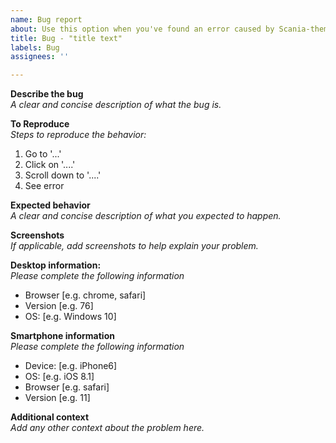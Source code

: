 ```yaml
---
name: Bug report
about: Use this option when you've found an error caused by Scania-theme.
title: Bug - "title text"
labels: Bug
assignees: ''

---
```


**Describe the bug**  
_A clear and concise description of what the bug is._

**To Reproduce**   
_Steps to reproduce the behavior:_  
1. Go to '...'
2. Click on '....'
3. Scroll down to '....'
4. See error

**Expected behavior**  
_A clear and concise description of what you expected to happen._

**Screenshots**  
_If applicable, add screenshots to help explain your problem._

**Desktop information:**  
_Please complete the following information_
 - Browser [e.g. chrome, safari]
 - Version [e.g. 76]
 - OS: [e.g. Windows 10]

**Smartphone information**  
_Please complete the following information_
 - Device: [e.g. iPhone6]
 - OS: [e.g. iOS 8.1]
 - Browser [e.g. safari]
 - Version [e.g. 11]

**Additional context**   
_Add any other context about the problem here._
